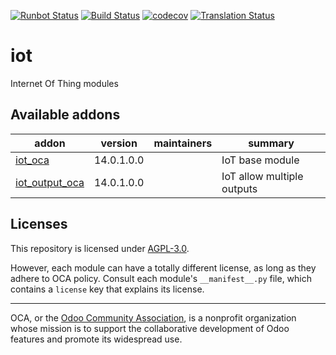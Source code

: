 [![Runbot Status](https://runbot.odoo-community.org/runbot/badge/flat/269/14.0.svg)](https://runbot.odoo-community.org/runbot/repo/github-com-oca-iot-269)
[![Build Status](https://travis-ci.com/OCA/iot.svg?branch=14.0)](https://travis-ci.com/OCA/iot)
[![codecov](https://codecov.io/gh/OCA/iot/branch/14.0/graph/badge.svg)](https://codecov.io/gh/OCA/iot)
[![Translation Status](https://translation.odoo-community.org/widgets/iot-14-0/-/svg-badge.svg)](https://translation.odoo-community.org/engage/iot-14-0/?utm_source=widget)

<!-- /!\ do not modify above this line -->

# iot

Internet Of Thing modules

<!-- /!\ do not modify below this line -->

<!-- prettier-ignore-start -->

[//]: # (addons)

Available addons
----------------
addon | version | maintainers | summary
--- | --- | --- | ---
[iot_oca](iot_oca/) | 14.0.1.0.0 |  | IoT base module
[iot_output_oca](iot_output_oca/) | 14.0.1.0.0 |  | IoT allow multiple outputs

[//]: # (end addons)

<!-- prettier-ignore-end -->

## Licenses

This repository is licensed under [AGPL-3.0](LICENSE).

However, each module can have a totally different license, as long as they adhere to OCA
policy. Consult each module's `__manifest__.py` file, which contains a `license` key
that explains its license.

----

OCA, or the [Odoo Community Association](http://odoo-community.org/), is a nonprofit
organization whose mission is to support the collaborative development of Odoo features
and promote its widespread use.
